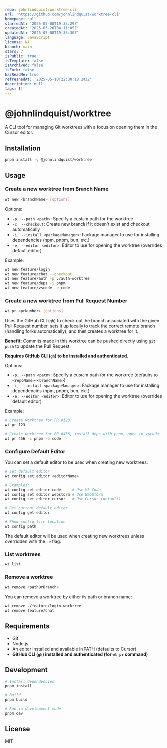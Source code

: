 ```yaml
---
repo: johnlindquist/worktree-cli
url: 'https://github.com/johnlindquist/worktree-cli'
homepage: null
starredAt: '2025-05-08T19:33:29Z'
createdAt: '2025-03-20T04:11:05Z'
updatedAt: '2025-05-08T19:33:30Z'
language: JavaScript
license: NA
branch: main
stars: 7
isPublic: true
isTemplate: false
isArchived: false
isFork: false
hasReadMe: true
refreshedAt: '2025-05-10T22:30:18.283Z'
description: null
tags: []
---
```


# @johnlindquist/worktree

A CLI tool for managing Git worktrees with a focus on opening them in the Cursor editor.

## Installation

```bash
pnpm install -g @johnlindquist/worktree
```

## Usage

### Create a new worktree from Branch Name

```bash
wt new <branchName> [options]
```
Options:
- `-p, --path <path>`: Specify a custom path for the worktree
- `-c, --checkout`: Create new branch if it doesn't exist and checkout automatically
- `-i, --install <packageManager>`: Package manager to use for installing dependencies (npm, pnpm, bun, etc.)
- `-e, --editor <editor>`: Editor to use for opening the worktree (overrides default editor)

Example:
```bash
wt new feature/login
wt new feature/chat --checkout
wt new feature/auth -p ./auth-worktree
wt new feature/deps -i pnpm
wt new feature/vscode -e code
```

### Create a new worktree from Pull Request Number

```bash
wt pr <prNumber> [options]
```
Uses the GitHub CLI (`gh`) to check out the branch associated with the given Pull Request number, sets it up locally to track the correct remote branch (handling forks automatically), and then creates a worktree for it.

**Benefit:** Commits made in this worktree can be pushed directly using `git push` to update the Pull Request.

**Requires GitHub CLI (`gh`) to be installed and authenticated.**

Options:
- `-p, --path <path>`: Specify a custom path for the worktree (defaults to `<repoName>-<branchName>`)
- `-i, --install <packageManager>`: Package manager to use for installing dependencies (npm, pnpm, bun, etc.)
- `-e, --editor <editor>`: Editor to use for opening the worktree (overrides default editor)

Example:
```bash
# Create worktree for PR #123
wt pr 123

# Create worktree for PR #456, install deps with pnpm, open in vscode
wt pr 456 -i pnpm -e code
```

### Configure Default Editor

You can set a default editor to be used when creating new worktrees:

```bash
# Set default editor
wt config set editor <editorName>

# Examples:
wt config set editor code     # Use VS Code
wt config set editor webstorm # Use WebStorm
wt config set editor cursor   # Use Cursor (default)

# Get current default editor
wt config get editor

# Show config file location
wt config path
```

The default editor will be used when creating new worktrees unless overridden with the `-e` flag.

### List worktrees

```bash
wt list
```

### Remove a worktree

```bash
wt remove <pathOrBranch>
```

You can remove a worktree by either its path or branch name:
```bash
wt remove ./feature/login-worktree
wt remove feature/chat
```

## Requirements

- Git
- Node.js
- An editor installed and available in PATH (defaults to Cursor)
- **GitHub CLI (`gh`) installed and authenticated (for `wt pr` command)**

## Development

```bash
# Install dependencies
pnpm install

# Build
pnpm build

# Run in development mode
pnpm dev
```

## License

MIT 
